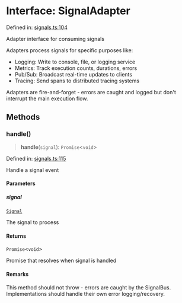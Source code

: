 # Interface: SignalAdapter

Defined in: [signals.ts:104](https://github.com/happyvertical/smrt/blob/3e10e04571f8229dee5c87ee2f9b9b06c6c49f12/packages/types/src/signals.ts#L104)

Adapter interface for consuming signals

Adapters process signals for specific purposes like:
- Logging: Write to console, file, or logging service
- Metrics: Track execution counts, durations, errors
- Pub/Sub: Broadcast real-time updates to clients
- Tracing: Send spans to distributed tracing systems

Adapters are fire-and-forget - errors are caught and logged
but don't interrupt the main execution flow.

## Methods

### handle()

> **handle**(`signal`): `Promise`\<`void`\>

Defined in: [signals.ts:115](https://github.com/happyvertical/smrt/blob/3e10e04571f8229dee5c87ee2f9b9b06c6c49f12/packages/types/src/signals.ts#L115)

Handle a signal event

#### Parameters

##### signal

[`Signal`](Signal.md)

The signal to process

#### Returns

`Promise`\<`void`\>

Promise that resolves when signal is handled

#### Remarks

This method should not throw - errors are caught by the SignalBus.
Implementations should handle their own error logging/recovery.
